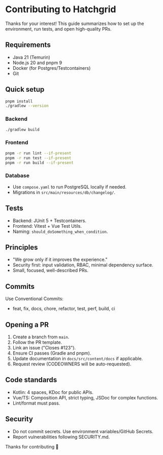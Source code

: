# Contributing to Hatchgrid

Thanks for your interest! This guide summarizes how to set up the environment, run tests, and open high-quality PRs.

## Requirements
- Java 21 (Temurin)
- Node.js 20 and pnpm 9
- Docker (for Postgres/Testcontainers)
- Git

## Quick setup
```bash
pnpm install
./gradlew --version
```

### Backend
```bash
./gradlew build
```

### Frontend
```bash
pnpm -r run lint --if-present
pnpm -r run test --if-present
pnpm -r run build --if-present
```

### Database
- Use `compose.yaml` to run PostgreSQL locally if needed.
- Migrations in `src/main/resources/db/changelog/`.

## Tests
- Backend: JUnit 5 + Testcontainers.
- Frontend: Vitest + Vue Test Utils.
- Naming: `should_doSomething_when_condition`.

## Principles
- "We grow only if it improves the experience."
- Security first: input validation, RBAC, minimal dependency surface.
- Small, focused, well-described PRs.

## Commits
Use Conventional Commits:
- feat, fix, docs, chore, refactor, test, perf, build, ci

## Opening a PR
1. Create a branch from `main`.
2. Follow the PR template.
3. Link an issue ("Closes #123").
4. Ensure CI passes (Gradle and pnpm).
5. Update documentation in `docs/src/content/docs` if applicable.
6. Request review (CODEOWNERS will be auto-requested).

## Code standards
- Kotlin: 4 spaces, KDoc for public APIs.
- Vue/TS: Composition API, strict typing, JSDoc for complex functions.
- Lint/format must pass.

## Security
- Do not commit secrets. Use environment variables/GitHub Secrets.
- Report vulnerabilities following SECURITY.md.

Thanks for contributing 💚